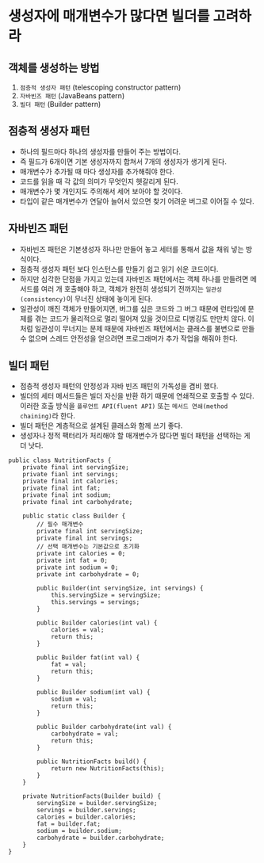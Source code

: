 # 생성자에 매개변수가 많다면 빌더를 고려하라

## 객체를 생성하는 방법

1. `점층적 생성자 패턴` (telescoping constructor pattern)
2. `자바빈즈 패턴` (JavaBeans pattern)
3. `빌더 패턴` (Builder pattern)

## 점층적 생성자 패턴

- 하나의 필드마다 하나의 생성자를 만들어 주는 방법이다.
- 즉 필드가 6개이면 기본 생성자까지 합쳐서 7개의 생성자가 생기게 된다.
- 매개변수가 추가될 때 마다 생성자를 추가해줘야 한다.
- 코드를 읽을 때 각 값의 의미가 무엇인지 헷갈리게 된다.
- 매개변수가 몇 개인지도 주의해서 세어 보아야 할 것이다.
- 타입이 같은 매개변수가 연달아 늘어서 있으면 찾기 어려운 버그로 이어질 수 있다.

## 자바빈즈 패턴

- 자바빈즈 패턴은 기본생성자 하나만 만들어 놓고 세터를 통해서 값을 채워 넣는 방식이다.
- 점층적 생성자 패턴 보다 인스턴스를 만들기 쉽고 읽기 쉬운 코드이다.
- 하지만 심각한 단점을 가지고 있는데 자바빈즈 패턴에서는 객체 하나를 만들려면 메서드를 여러 개 호출해야 하고, 객체가 완전히 생성되기 전까지는 `일관성(consistency)`이 무너진 상태에 놓이게 된다.
- 일관성이 깨진 객체가 만들어지면, 버그를 심은 코드와 그 버그 때문에 런타임에 문제를 겪는 코드가 물리적으로 멀리 떨어져 있을 것이므로 디벙깅도 만만치 않다. 이 처럼 일관성이 무너지는 문제 때문에 자바빈즈 패턴에서는 클래스를 불변으로 만들 수 없으며 스레드 안전성을 얻으려면 프로그래머가 추가 작업을 해줘야 한다.

## 빌더 패턴

- 점층적 생성자 패턴의 안정성과 자바 빈즈 패턴의 가독성을 겸비 했다.
- 빌더의 세터 메서드들은 빌더 자신을 반환 하기 때문에 연쇄적으로 호출할 수 있다. 이러한 호출 방식을 `플루언트 API(fluent API)` 또는 `메서드 연쇄(method chaining)`라 한다.
- 빌더 패턴은 계층적으로 설계된 클래스와 함께 쓰기 좋다.
- 생성자나 정적 팩터리가 처리해야 할 매개변수가 많다면 빌더 패턴을 선택하는 게 더 낫다.

```
public class NutritionFacts {
	private final int servingSize;
	private fianl int servings;
	private final int calories;
	private final int fat;
	private final int sodium;
	private final int carbohydrate;

	public static class Builder {
		// 필수 매개변수
		private final int servingSize;
		private final int servings;
		// 선택 매개변수는 기본값으로 초기화
		private int calories = 0;
		private int fat = 0;
		private int sodium = 0;
		private int carbohydrate = 0;

		public Builder(int servingSize, int servings) {
			this.servingSize = servingSize;
			this.servings = servings;
		}

		public Builder calories(int val) {
			calories = val;
			return this;
		}

		public Builder fat(int val) {
			fat = val;
			return this;
		}

		public Builder sodium(int val) {
			sodium = val;
			return this;
		}

		public Builder carbohydrate(int val) {
			carbohydrate = val;
			return this;
		}

		public NutritionFacts build() {
			return new NutritionFacts(this);
		}
	}

	private NutritionFacts(Builder build) {
		servingSize = builder.servingSize;
		servings = builder.servings;
		calories = builder.calories;
		fat = builder.fat;
		sodium = builder.sodium;
		carbohydrate = builder.carbohydrate;
	}
}
```
